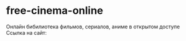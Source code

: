 # free-cinema-online
Онлайн бибилиотека фильмов, сериалов, аниме в открытом доступе
Ссылка на сайт: 
